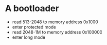 # A bootloader
- read 513-2048 to memory address 0x1000
- enter protected mode
- read 2048-1M to memory address 0x100000
- enter long mode
